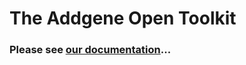 # The Addgene Open Toolkit

### Please see [our documentation](https://addgene.github.io/openbio/)...
